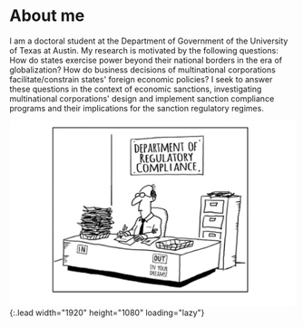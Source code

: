 
# About me

I am a doctoral student at the Department of Government of the University of Texas at Austin. 
My research is motivated by the following questions: How do states exercise power beyond 
their national borders in the era of globalization? How do business decisions of multinational 
corporations facilitate/constrain states' foreign economic policies? I seek to answer these questions 
in the context of economic sanctions, investigating multinational corporations' design and implement 
sanction compliance programs and their implications for the sanction regulatory regimes.

![Compliance Office](assets/img/compliance-caricature.png){:.lead width="1920" height="1080" loading="lazy"}

